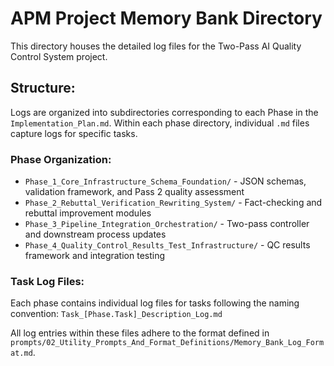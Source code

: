 # APM Project Memory Bank Directory

This directory houses the detailed log files for the Two-Pass AI Quality Control System project.

## Structure:

Logs are organized into subdirectories corresponding to each Phase in the `Implementation_Plan.md`. Within each phase directory, individual `.md` files capture logs for specific tasks.

### Phase Organization:
- `Phase_1_Core_Infrastructure_Schema_Foundation/` - JSON schemas, validation framework, and Pass 2 quality assessment
- `Phase_2_Rebuttal_Verification_Rewriting_System/` - Fact-checking and rebuttal improvement modules
- `Phase_3_Pipeline_Integration_Orchestration/` - Two-pass controller and downstream process updates
- `Phase_4_Quality_Control_Results_Test_Infrastructure/` - QC results framework and integration testing

### Task Log Files:
Each phase contains individual log files for tasks following the naming convention:
`Task_[Phase.Task]_Description_Log.md`

All log entries within these files adhere to the format defined in `prompts/02_Utility_Prompts_And_Format_Definitions/Memory_Bank_Log_Format.md`.